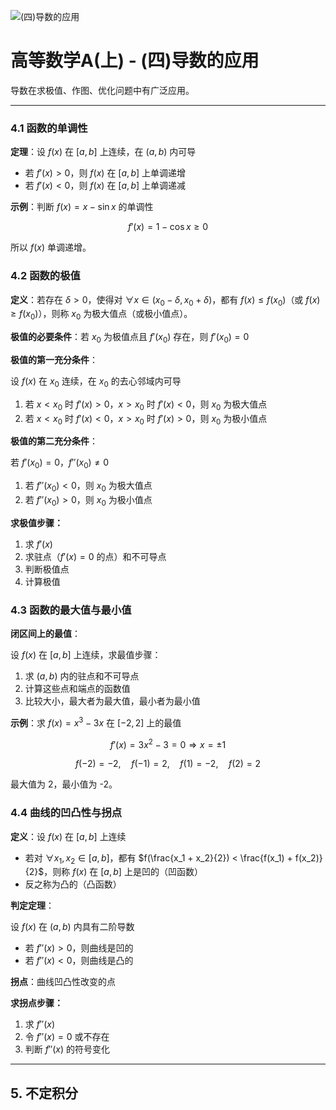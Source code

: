 ![(四)导数的应用](https://via.placeholder.com/800x200?text=Applications+of+Derivatives)

# 高等数学A(上) - (四)导数的应用

导数在求极值、作图、优化问题中有广泛应用。

---


### 4.1 函数的单调性

**定理**：设 $f(x)$ 在 $[a, b]$ 上连续，在 $(a, b)$ 内可导

- 若 $f'(x) > 0$，则 $f(x)$ 在 $[a, b]$ 上单调递增
- 若 $f'(x) < 0$，则 $f(x)$ 在 $[a, b]$ 上单调递减

**示例**：判断 $f(x) = x - \sin x$ 的单调性

$$
f'(x) = 1 - \cos x \geq 0
$$

所以 $f(x)$ 单调递增。

### 4.2 函数的极值

**定义**：若存在 $\delta > 0$，使得对 $\forall x \in (x_0 - \delta, x_0 + \delta)$，都有 $f(x) \leq f(x_0)$（或 $f(x) \geq f(x_0)$），则称 $x_0$ 为极大值点（或极小值点）。

**极值的必要条件**：若 $x_0$ 为极值点且 $f'(x_0)$ 存在，则 $f'(x_0) = 0$

**极值的第一充分条件**：

设 $f(x)$ 在 $x_0$ 连续，在 $x_0$ 的去心邻域内可导

1. 若 $x < x_0$ 时 $f'(x) > 0$，$x > x_0$ 时 $f'(x) < 0$，则 $x_0$ 为极大值点
2. 若 $x < x_0$ 时 $f'(x) < 0$，$x > x_0$ 时 $f'(x) > 0$，则 $x_0$ 为极小值点

**极值的第二充分条件**：

若 $f'(x_0) = 0$，$f''(x_0) \neq 0$

1. 若 $f''(x_0) < 0$，则 $x_0$ 为极大值点
2. 若 $f''(x_0) > 0$，则 $x_0$ 为极小值点

**求极值步骤：**
1. 求 $f'(x)$
2. 求驻点（$f'(x) = 0$ 的点）和不可导点
3. 判断极值点
4. 计算极值

### 4.3 函数的最大值与最小值

**闭区间上的最值**：

设 $f(x)$ 在 $[a, b]$ 上连续，求最值步骤：
1. 求 $(a, b)$ 内的驻点和不可导点
2. 计算这些点和端点的函数值
3. 比较大小，最大者为最大值，最小者为最小值

**示例**：求 $f(x) = x^3 - 3x$ 在 $[-2, 2]$ 上的最值

$$
f'(x) = 3x^2 - 3 = 0 \Rightarrow x = \pm 1
$$

$$
f(-2) = -2, \quad f(-1) = 2, \quad f(1) = -2, \quad f(2) = 2
$$

最大值为 2，最小值为 -2。

### 4.4 曲线的凹凸性与拐点

**定义**：设 $f(x)$ 在 $[a, b]$ 上连续

- 若对 $\forall x_1, x_2 \in [a, b]$，都有 $f(\frac{x_1 + x_2}{2}) < \frac{f(x_1) + f(x_2)}{2}$，则称 $f(x)$ 在 $[a, b]$ 上是凹的（凹函数）
- 反之称为凸的（凸函数）

**判定定理**：

设 $f(x)$ 在 $(a, b)$ 内具有二阶导数

- 若 $f''(x) > 0$，则曲线是凹的
- 若 $f''(x) < 0$，则曲线是凸的

**拐点**：曲线凹凸性改变的点

**求拐点步骤：**
1. 求 $f''(x)$
2. 令 $f''(x) = 0$ 或不存在
3. 判断 $f''(x)$ 的符号变化

---

## 5. 不定积分